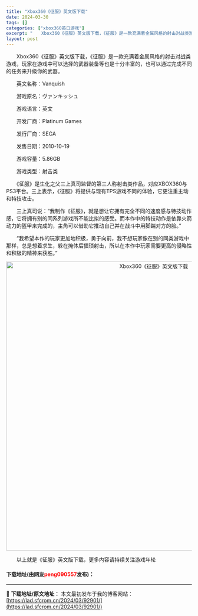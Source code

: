 ```yaml
---
title: "Xbox360《征服》英文版下载"
date: 2024-03-30
tags: []
categories: ["xbox360英日游戏"]
excerpt: "　　Xbox360《征服》英文版下载，《征服》是一款充满着金属风格的射击对战类游戏，玩家在游戏中可以选择的武器装备等也是十分丰富的，也可以通过完成不同的任务来升级你的武器。 　　英文名称：Vanquish 　　游戏原名：ヴァンキッシュ 　　游戏语言：英文 　　开发厂商：Platinum Games &hellip;"
layout: post
---
```


 <p>　　Xbox360《征服》英文版下载，《征服》是一款充满着金属风格的射击对战类游戏，玩家在游戏中可以选择的武器装备等也是十分丰富的，也可以通过完成不同的任务来升级你的武器。</p> <p>　　英文名称：Vanquish</p> <p>　　游戏原名：ヴァンキッシュ</p> <p>　　游戏语言：英文</p> <p>　　开发厂商：Platinum Games</p> <p>　　发行厂商：SEGA</p> <p>　　发售日期：2010-10-19</p> <p>　　游戏容量：5.86GB</p> <p>　　游戏类型：射击类</p> <p>　　《征服》是生化之父三上真司监督的第三人称射击类作品，对应XBOX360与PS3平台。三上表示，《征服》将提供与现有TPS游戏不同的体验，它更注重主动和特技攻击。</p> <p>　　三上真司说：&ldquo;我制作《征服》，就是想让它拥有完全不同的速度感与特技动作感，它将拥有别的同系列游戏所不能比拟的感受。而本作中的特技动作是依靠火箭动力的盔甲来完成的，主角可以借助它推动自己并在战斗中用脚踹对方的脸。&rdquo;</p> <p>　　&ldquo;我希望本作的玩家更加地积极，勇于向前，我不想玩家像在别的同类游戏中那样，总是想着求生，躲在掩体后猥琐射击，所以在本作中玩家需要更高的侵略性和积极的精神来获胜。&rdquo;</p> <p align="center"><img align="" border="0" src="https://lad.sfcrom.cn/wp-content/uploads/2024/03/20240330_6607d40b53a39.jpg" width="785" alt="Xbox360《征服》英文版下载" /></p> <p>　　以上就是《征服》英文版下载，更多内容请持续关注游戏年轮</p> <p><h4>下载地址(由网友<font color="red">peng090557</font>发布)：</h4></p> 

---
📖 **下载地址/原文地址：** 本文最初发布于我的博客网站：[https://lad.sfcrom.cn/2024/03/92901/](https://lad.sfcrom.cn/2024/03/92901/)
